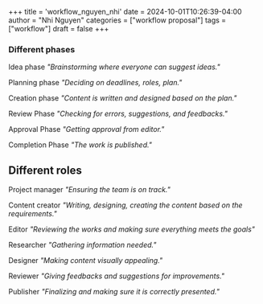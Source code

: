 +++
title = 'workflow_nguyen_nhi'
date = 2024-10-01T10:26:39-04:00
author = "Nhi Nguyen"
categories = ["workflow proposal"]
tags = ["workflow"]
draft = false
+++
### Different phases

Idea phase *"Brainstorming where everyone can suggest ideas."*

Planning phase *"Deciding on deadlines, roles, plan."*

Creation phase *"Content is written and designed based on the plan."*

Review Phase *"Checking for errors, suggestions, and feedbacks."*

Approval Phase *"Getting approval from editor."*

Completion Phase *"The work is published."*


## Different roles

Project manager *"Ensuring the team is on track."*

Content creator *"Writing, designing, creating the content based on the requirements."*

Editor *"Reviewing the works and making sure everything meets the goals"*

Researcher *"Gathering information needed."*

Designer *"Making content visually appealing."*

Reviewer *"Giving feedbacks and suggestions for improvements."*

Publisher *"Finalizing and making sure it is correctly presented."*